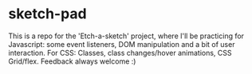 # sketch-pad

This is a repo for the 'Etch-a-sketch' project, where I'll be practicing for Javascript: some event listeners, DOM manipulation and a bit of user interaction.
For CSS: Classes, class changes/hover animations, CSS Grid/flex.
Feedback always welcome :)
